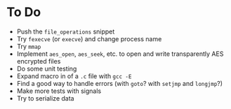 To Do
=====
 - Push the `file_operations` snippet
 - Try `fexecve` (or `execve`) and change process name
 - Try `mmap`
 - Implement `aes_open`, `aes_seek`, etc. to open and write transparently AES encrypted files
 - Do some unit testing
 - Expand macro in of a `.c` file with `gcc -E`
 - Find a good way to handle errors (with `goto`? with `setjmp` and `longjmp`?) 
 - Make more tests with signals
 - Try to serialize data

